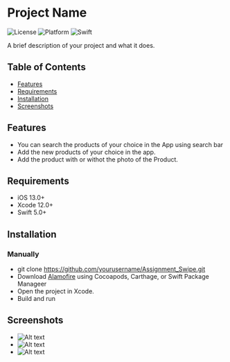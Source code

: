 # Project Name

![License](https://img.shields.io/badge/license-MIT-blue.svg)
![Platform](https://img.shields.io/badge/platform-iOS-blue.svg)
![Swift](https://img.shields.io/badge/swift-5.0-orange.svg)

A brief description of your project and what it does.

## Table of Contents

- [Features](#features)
- [Requirements](#requirements)
- [Installation](#installation)
- [Screenshots](#screenshots)

## Features

- You can search the products of your choice in the App using search bar
- Add the new products of your choice in the app.
- Add the product with or withot the photo of the Product.

## Requirements

- iOS 13.0+
- Xcode 12.0+
- Swift 5.0+

## Installation

### Manually
- git clone https://github.com/yourusername/Assignment_Swipe.git
- Download [Alamofire](https://github.com/Alamofire/Alamofire) using Cocoapods, Carthage, or Swift Package Manageer
- Open the project in Xcode.
- Build and run

## Screenshots
- ![Alt text](https://drive.google.com/file/d/1D8Eh4tE-Mwe-l5VcaH0XrY04_p0Ucdne/view?usp=sharing "Home Page")
- ![Alt text](https://drive.google.com/file/d/1ShVt0DyYurXBXC5C_xuJzumW0a-T9GQ_/view?usp=sharing "Search bar")
- ![Alt text](https://drive.google.com/file/d/16w85DcrupxHiDWk3y1KRvPX285N4hAWH/view?usp=sharing "Add Prod View")

